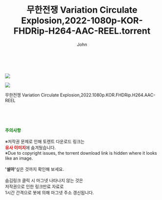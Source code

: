 ﻿---
layout: post
title:  "    무한전쟁 Variation Circulate Explosion,2022-1080p-KOR-FHDRip-H264-AAC-REEL.torrent"
author: John
categories: [ 영화 ]
tags: [  ]
image: https://torrentrj54.com/uploadfile/full/89dbb29c4945b763045afa298daff9764f45e1f0.jpg"/></p><p><img src="https://torrentrj54.com/uploadfile/full/92aa858a11779d8c604450231ad10a61802b3dc1.jpg 
description: "    무한전쟁 Variation Circulate Explosion,2022-1080p-KOR-FHDRip-H264-AAC-REEL torrent 정보 공유"
toc: true
toc_sticky: true
---

<br>
<p><img src="https://torrentrj54.com/uploadfile/full/89dbb29c4945b763045afa298daff9764f45e1f0.jpg"/></p><p><img src="https://torrentrj54.com/uploadfile/full/92aa858a11779d8c604450231ad10a61802b3dc1.jpg"/></p>
 무한전쟁 Variation Circulate Explosion,2022.1080p.KOR.FHDRip.H264.AAC-REEL  
    
<br><br><br>
<p data-ke-size="size16"><b><span style="color: green;">주의사항</span></b><br /><br />※저작권 문제로 인해 토렌트 다운로드 링크는<br /><b><span style="color: red;">유사 이미지</span></b>에 숨겨뒀습니다.<br />※Due to copyright issues, the torrent download link is hidden where it looks like an image.<br /><br /><b>'설마'</b>싶은 것까지 확인해 보세요.<br /><br />숨김링크 클릭 시 마그넷 나타나지 않는 것은<br />저작권으로 인한 링크만료 자료로<br />1시간 간격으로 봇에 의해 마그넷 주소 갱신됩니다.</p>
